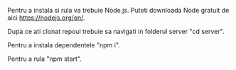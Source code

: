 Pentru a instala si rula va trebuie Node.js. 
Puteti downloada Node gratuit de aici https://nodejs.org/en/.

Dupa ce ati clonat repoul trebuie sa navigati in folderul server "cd server".

Pentru a instala dependentele "npm i".

Pentru a rula  "npm start".
